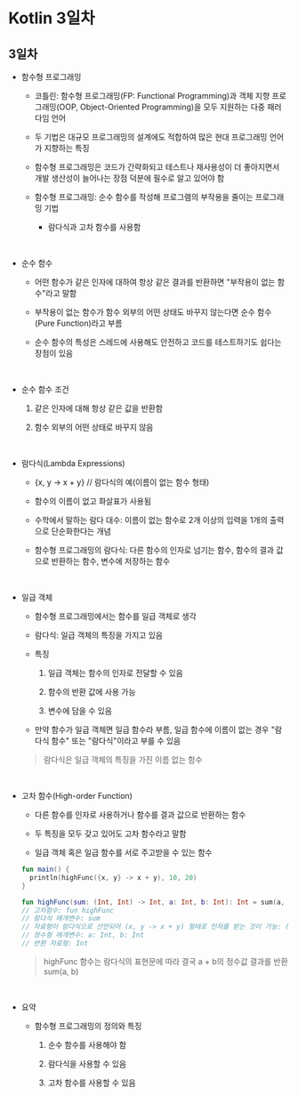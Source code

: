 # Kotlin 3일차

## 3일차

- 함수형 프로그래밍

  - 코틀린: 함수형 프로그래밍(FP: Functional Programming)과 객체 지향 프로그래밍(OOP, Object-Oriented Programming)을 모두 지원하는 다중 패러다임 언어

  - 두 기법은 대규모 프로그래밍의 설계에도 적합하여 많은 현대 프로그래밍 언어가 지향하는 특징

  - 함수형 프로그래밍은 코드가 간략화되고 테스트나 재사용성이 더 좋아지면서 개발 생산성이 늘어나는 장점 덕분에 필수로 알고 있어야 함

  - 함수형 프로그래밍: 순수 함수를 작성해 프로그램의 부작용을 줄이는 프로그래밍 기법

    - 람다식과 고차 함수를 사용함

<br />

- 순수 함수

  - 어떤 함수가 같은 인자에 대하여 항상 같은 결과를 반환하면 "부작용이 없는 함수"라고 말함

  - 부작용이 없는 함수가 함수 외부의 어떤 상태도 바꾸지 않는다면 순수 함수(Pure Function)라고 부름

  - 순수 함수의 특성은 스레드에 사용해도 안전하고 코드를 테스트하기도 쉽다는 장점이 있음

<br />

- 순수 함수 조건

  1. 같은 인자에 대해 항상 같은 값을 반환함

  2. 함수 외부의 어떤 상태로 바꾸지 않음

<br />

- 람다식(Lambda Expressions)

  - {x, y -> x + y} // 람다식의 예(이름이 없는 함수 형태)

  - 함수의 이름이 없고 화살표가 사용됨

  - 수학에서 말하는 람다 대수: 이름이 없는 함수로 2개 이상의 입력을 1개의 출력으로 단순화한다는 개념

  - 함수형 프로그래밍의 람다식: 다른 함수의 인자로 넘기는 함수, 함수의 결과 값으로 반환하는 함수, 변수에 저장하는 함수

<br />

- 일급 객체

  - 함수형 프로그래밍에서는 함수를 일급 객체로 생각

  - 람다식: 일급 객체의 특징을 가지고 있음

  - 특징

    1. 일급 객체는 함수의 인자로 전달할 수 있음

    2. 함수의 반환 값에 사용 가능

    3. 변수에 담을 수 있음

  - 만약 함수가 일급 객체면 일급 함수라 부름, 일급 함수에 이름이 없는 경우 "람다식 함수" 또는 "람다식"이라고 부를 수 있음

  > 람다식은 일급 객체의 특징을 가진 이름 없는 함수

<br />

- 고차 함수(High-order Function)

  - 다른 함수를 인자로 사용하거나 함수를 결과 값으로 반환하는 함수

  - 두 특징을 모두 갖고 있어도 고차 함수라고 말함

  - 일급 객체 혹은 일급 함수를 서로 주고받을 수 있는 함수

  ```kotlin
  fun main() {
    println(highFunc({x, y} -> x + y), 10, 20)
  }

  fun highFunc(sum: (Int, Int) -> Int, a: Int, b: Int): Int = sum(a, b)
  // 고차함수: fun highFunc
  // 람다식 매개변수: sum
  // 자료형이 람다식으로 선언되어 (x, y -> x + y) 형태로 인자를 받는 것이 가능: (Int, Int) -> Int
  // 정수형 매개변수: a: Int, b: Int
  // 반환 자료형: Int
  ```

  > highFunc 함수는 람다식의 표현문에 따라 결국 a + b의 정수값 결과를 반환 sum(a, b)

  <br />

- 요약

  - 함수형 프로그래밍의 정의와 특징

    1. 순수 함수를 사용해야 함

    2. 람다식을 사용할 수 있음

    3. 고차 함수를 사용할 수 있음
